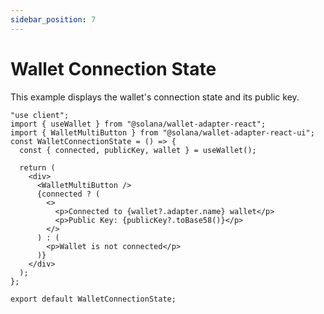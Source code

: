 ```yaml
---
sidebar_position: 7
---
```


# Wallet Connection State
This example displays the wallet's connection state and its public key.

```tsx
"use client";
import { useWallet } from "@solana/wallet-adapter-react";
import { WalletMultiButton } from "@solana/wallet-adapter-react-ui";
const WalletConnectionState = () => {
  const { connected, publicKey, wallet } = useWallet();

  return (
    <div>
      <WalletMultiButton />
      {connected ? (
        <>
          <p>Connected to {wallet?.adapter.name} wallet</p>
          <p>Public Key: {publicKey?.toBase58()}</p>
        </>
      ) : (
        <p>Wallet is not connected</p>
      )}
    </div>
  );
};

export default WalletConnectionState;


```

